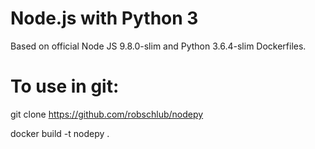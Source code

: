 # Node.js with Python 3

Based on official Node JS 9.8.0-slim and Python 3.6.4-slim Dockerfiles.

# To use in git:
git clone https://github.com/robschlub/nodepy

docker build -t nodepy .